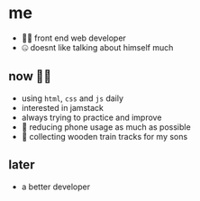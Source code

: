 # me
- 👨‍💻 front end web developer
- 🤐 doesnt like talking about himself much

## now 🙌🏻
- using `html`, `css` and `js` daily
- interested in jamstack
- always trying to practice and improve
- 📵 reducing phone usage as much as possible
- 🚂 collecting wooden train tracks for my sons

## later
- a better developer
